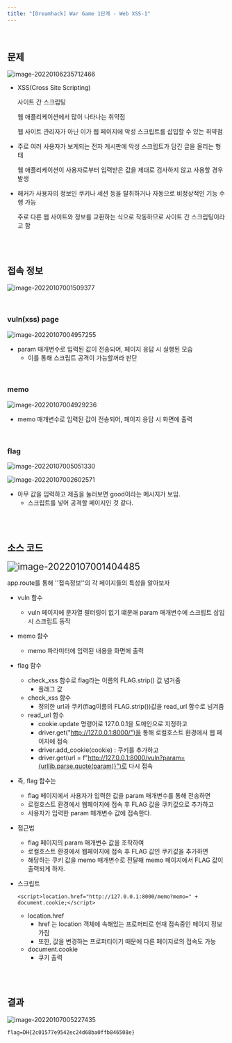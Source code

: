 ```yaml
---
title: "[Dreamhack] War Game 1단계 - Web XSS-1"
---
```


<br>

## 문제

![image-20220106235712466](https://raw.githubusercontent.com/EONION-TH3DB/image_repo/main/img/image-20220106235712466.png)

- XSS(Cross Site Scripting)

  사이트 간 스크립팅

  웹 애플리케이션에서 많이 나타나는 취약점

  웹 사이트 관리자가 아닌 이가 웹 페이지에 악성 스크립트를 삽입할 수 있는 취약점

- 주로 여러 사용자가 보게되는 전자 게시판에 악성 스크립트가 담긴 글을 올리는 형태

  웹 애플리케이션이 사용자로부터 입력받은 값을 제대로 검사하지 않고 사용할 경우 발생

- 해커가 사용자의 정보인 쿠키나 세션 등을 탈취하거나 자동으로 비정상적인 기능 수행 가능

  주로 다른 웹 사이트와 정보를 교환하는 식으로 작동하므로 사이트 간 스크립팅이라고 함

<br><br>

## 접속 정보

![image-20220107001509377](image-20220107001509377.png)

<br>

### vuln(xss) page

![image-20220107004957255](image-20220107004957255.png)

- param 매개변수로 입력된  값이 전송되어, 페이지 응답 시 실행된 모습
  - 이를 통해 스크립트 공격이 가능할꺼라 판단

<br>

### memo

![image-20220107004929236](image-20220107004929236.png)

- memo 매개변수로 입력된 값이 전송되어, 페이지 응답 시 화면에 출력

<br>

### flag

![image-20220107005051330](image-20220107005051330.png)

![image-20220107002602571](image-20220107002602571.png)

- 아무 값을 입력하고 제출을 눌러보면 good이라는 메시지가 보임.
  - 스크립트를 넣어 공격할 페이지인 것 같다.

<br><br>

## 소스 코드

<img src="image-20220107001404485.png" alt="image-20220107001404485" style="zoom:150%;" />

app.route를 통해 ''접속정보''의 각 페이지들의 특성을 알아보자

- vuln 함수

  - vuln 페이지에 문자열 필터링이 없기 떄문애 param 매개변수에 스크립트 삽입 시 스크립트 동작

- memo 함수

  - memo 파라미터에 입력된 내용을 화면에 출력

- flag 함수

  - check_xss 함수로 flag라는 이름의 FLAG.strip() 값 념거줌
    - 플래그 값
  - check_xss 함수
    - 정의한 url과 쿠키(flag이름의 FLAG.strip())값을 read_url 함수로 넘겨줌
  - read_url 함수
    - cookie.update 명령어로 127.0.0.1을 도메인으로 지정하고
    - driver.get("http://127.0.0.1:8000/")을 통해 로컬호스트 환경에서 웹 페이지에 접속
    - driver.add_cookie(cookie) : 쿠키를 추가하고
    - driver.get(url = f"http://127.0.0.1:8000/vuln?param={urllib.parse.quote(param)}")로 다시 접속

- 즉, flag 함수는

  - flag 페이지에서 사용자가 입력한 값을 param 매개변수를 통해 전송하면
  - 로컬호스트 환경에서 웹페이지에 접속 후 FLAG 값을 쿠키값으로 추가하고
  - 사용자가 입력한 param 매개변수 값에 접속한다.

- 접근법

  - flag 페이지의 param 매개변수 값을 조작하여 
  - 로컬호스트 환경에서 웹페이지에 접속 후 FLAG 값인 쿠키값을 추가하면
  - 해당하는 쿠키 값을 memo 매개변수로 전달해 memo 페이지에서 FLAG 값이 출력되게 하자.

- 스크립트

  `<script>location.href="http://127.0.0.1:8000/memo?memo=" + document.cookie;</script>`

  - location.href
    - href 는 location 객체에 속해있는 프로퍼티로 현재 접속중인 페이지 정보 가짐
    - 또한, 값을 변경하는 프로퍼티이기 때문에 다른 페이지로의 접속도 가능
  - document.cookie
    - 쿠키 출력

<br><br>

## 결과

![image-20220107005227435](image-20220107005227435.png)

```
flag=DH{2c01577e9542ec24d68ba0ffb846508e}
```